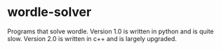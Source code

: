 # wordle-solver
Programs that solve wordle. Version 1.0 is written in python and is quite slow. Version 2.0 is written in c++ and is largely upgraded.